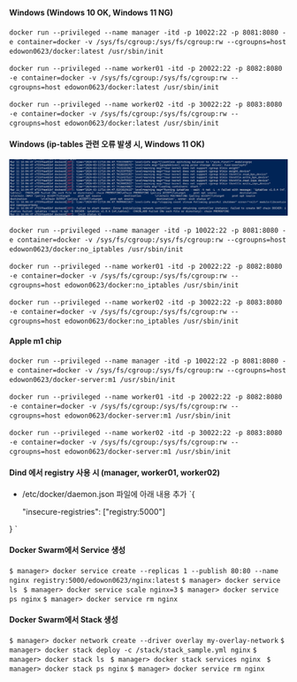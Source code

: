#### Windows (Windows 10 OK, Windows 11 NG)
`docker run --privileged --name manager -itd -p 10022:22 -p 8081:8080 -e container=docker -v /sys/fs/cgroup:/sys/fs/cgroup:rw --cgroupns=host edowon0623/docker:latest /usr/sbin/init`

`docker run --privileged --name worker01 -itd -p 20022:22 -p 8082:8080 -e container=docker -v /sys/fs/cgroup:/sys/fs/cgroup:rw --cgroupns=host edowon0623/docker:latest /usr/sbin/init`

`docker run --privileged --name worker02 -itd -p 30022:22 -p 8083:8080 -e container=docker -v /sys/fs/cgroup:/sys/fs/cgroup:rw --cgroupns=host edowon0623/docker:latest /usr/sbin/init`

#### Windows (ip-tables 관련 오류 발생 시, Windows 11 OK)
![NO_IPTABLES](../images/iptables_error.png)

`docker run --privileged --name manager -itd -p 10022:22 -p 8081:8080 -e container=docker -v /sys/fs/cgroup:/sys/fs/cgroup:rw --cgroupns=host edowon0623/docker:no_iptables /usr/sbin/init`

`docker run --privileged --name worker01 -itd -p 20022:22 -p 8082:8080 -e container=docker -v /sys/fs/cgroup:/sys/fs/cgroup:rw --cgroupns=host edowon0623/docker:no_iptables /usr/sbin/init`

`docker run --privileged --name worker02 -itd -p 30022:22 -p 8083:8080 -e container=docker -v /sys/fs/cgroup:/sys/fs/cgroup:rw --cgroupns=host edowon0623/docker:no_iptables /usr/sbin/init`

#### Apple m1 chip
`docker run --privileged --name manager -itd -p 10022:22 -p 8081:8080 -e container=docker -v /sys/fs/cgroup:/sys/fs/cgroup:rw --cgroupns=host edowon0623/docker-server:m1 /usr/sbin/init`

`docker run --privileged --name worker01 -itd -p 20022:22 -p 8082:8080 -e container=docker -v /sys/fs/cgroup:/sys/fs/cgroup:rw --cgroupns=host edowon0623/docker-server:m1 /usr/sbin/init`

`docker run --privileged --name worker02 -itd -p 30022:22 -p 8083:8080 -e container=docker -v /sys/fs/cgroup:/sys/fs/cgroup:rw --cgroupns=host edowon0623/docker-server:m1 /usr/sbin/init`

#### Dind 에서 registry 사용 시 (manager, worker01, worker02)
- /etc/docker/daemon.json 파일에 아래 내용 추가
`{

    "insecure-registries": ["registry:5000"]

}
`

#### Docker Swarm에서 Service 생성
`$ manager> docker service create --replicas 1 --publish 80:80 --name nginx registry:5000/edowon0623/nginx:latest`
`$ manager> docker service ls `
`$ manager> docker service scale nginx=3`
`$ manager> docker service ps nginx`
`$ manager> docker service rm nginx`


#### Docker Swarm에서 Stack 생성
`$ manager> docker network create --driver overlay my-overlay-network`
`$ manager> docker stack deploy -c /stack/stack_sample.yml nginx`
`$ manager> docker stack ls `
`$ manager> docker stack services nginx `
`$ manager> docker stack ps nginx`
`$ manager> docker service rm nginx`

